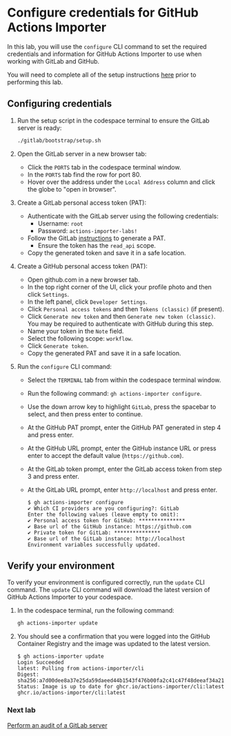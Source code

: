# Configure credentials for GitHub Actions Importer

In this lab, you will use the `configure` CLI command to set the required credentials and information for GitHub Actions Importer to use when working with GitLab and GitHub.

You will need to complete all of the setup instructions [here](./readme.md#configure-your-codespace) prior to performing this lab.

## Configuring credentials

1. Run the setup script in the codespace terminal to ensure the GitLab server is ready:

    ```bash
    ./gitlab/bootstrap/setup.sh
    ```

2. Open the GitLab server in a new browser tab:
   - Click the `PORTS` tab in the codespace terminal window.
   - In the `PORTS` tab find the row for port 80.
   - Hover over the address under the `Local Address` column and click the globe to "open in browser".

3. Create a GitLab personal access token (PAT):
   - Authenticate with the GitLab server using the following credentials:
      - Username: `root`
      - Password: `actions-importer-labs!`
   - Follow the GitLab [instructions](https://docs.gitlab.com/ee/user/profile/personal_access_tokens.html#create-a-personal-access-token) to generate a PAT.
      - Ensure the token has the `read_api` scope.
   - Copy the generated token and save it in a safe location.

4. Create a GitHub personal access token (PAT):
   - Open github.com in a new browser tab.
   - In the top right corner of the UI, click your profile photo and then click `Settings`.
   - In the left panel, click `Developer Settings`.
   - Click `Personal access tokens` and then `Tokens (classic)` (if present).
   - Click `Generate new token` and then `Generate new token (classic)`. You may be required to authenticate with GitHub during this step.
    - Name your token in the `Note` field.
   - Select the following scope: `workflow`.
   - Click `Generate token`.
   - Copy the generated PAT and save it in a safe location.

5. Run the `configure` CLI command:
   - Select the `TERMINAL` tab from within the codespace terminal window.
   - Run the following command: `gh actions-importer configure`.
   - Use the down arrow key to highlight `GitLab`, press the spacebar to select, and then press enter to continue.
   - At the GitHub PAT prompt, enter the GitHub PAT generated in step 4 and press enter.
   - At the GitHub URL prompt, enter the GitHub instance URL or press enter to accept the default value (`https://github.com`).
   - At the GitLab token prompt, enter the GitLab access token from step 3 and press enter.
   - At the GitLab URL prompt, enter `http://localhost` and press enter.

        ```console
        $ gh actions-importer configure
        ✔ Which CI providers are you configuring?: GitLab
        Enter the following values (leave empty to omit):
        ✔ Personal access token for GitHub: ***************
        ✔ Base url of the GitHub instance: https://github.com
        ✔ Private token for GitLab: ***************
        ✔ Base url of the GitLab instance: http://localhost
        Environment variables successfully updated.
        ```

## Verify your environment

To verify your environment is configured correctly, run the `update` CLI command. The `update` CLI command will download the latest version of GitHub Actions Importer to your codespace.

1. In the codespace terminal, run the following command:

   ```bash
   gh actions-importer update
   ```

2. You should see a confirmation that you were logged into the GitHub Container Registry and the image was updated to the latest version.

   ```console
   $ gh actions-importer update
   Login Succeeded
   latest: Pulling from actions-importer/cli
   Digest: sha256:a7d00dee8a37e25da59daeed44b1543f476b00fa2c41c47f48deeaf34a215bbb
   Status: Image is up to date for ghcr.io/actions-importer/cli:latest
   ghcr.io/actions-importer/cli:latest
   ```

### Next lab

[Perform an audit of a GitLab server](./2-audit.md)
